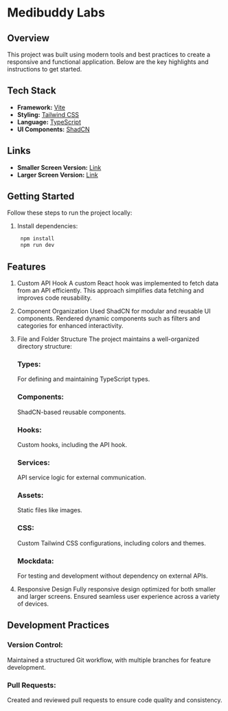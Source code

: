 # Medibuddy Labs

## Overview

This project was built using modern tools and best practices to create a responsive and functional application. Below are the key highlights and instructions to get started.

## Tech Stack

- **Framework:** [Vite](https://vitejs.dev/)
- **Styling:** [Tailwind CSS](https://tailwindcss.com/)
- **Language:** [TypeScript](https://www.typescriptlang.org/)
- **UI Components:** [ShadCN](https://shadcn.dev/)

## Links

- **Smaller Screen Version:** [Link](https://drive.google.com/file/d/1dVBcYHNwYWO-pdozxehXP0WK2FMfzenI/view?usp=sharing)
- **Larger Screen Version:** [Link](https://drive.google.com/file/d/1XEuuyFW6vXEKJu8KvCWKJPjGfjfGT8Pv/view?usp=sharing)

## Getting Started

Follow these steps to run the project locally:

1. Install dependencies:
   ```bash
    npm install
    npm run dev
   ```

## Features

1. Custom API Hook
   A custom React hook was implemented to fetch data from an API efficiently.
   This approach simplifies data fetching and improves code reusability.
2. Component Organization
   Used ShadCN for modular and reusable UI components.
   Rendered dynamic components such as filters and categories for enhanced interactivity.
3. File and Folder Structure
   The project maintains a well-organized directory structure:

   ### Types:

   For defining and maintaining TypeScript types.

   ### Components:

   ShadCN-based reusable components.

   ### Hooks:

   Custom hooks, including the API hook.

   ### Services:

   API service logic for external communication.

   ### Assets:

   Static files like images.

   ### CSS:

   Custom Tailwind CSS configurations, including colors and themes.

   ### Mockdata:

   For testing and development without dependency on external APIs.

4. Responsive Design
   Fully responsive design optimized for both smaller and larger screens.
   Ensured seamless user experience across a variety of devices.

## Development Practices

### Version Control:

Maintained a structured Git workflow, with multiple branches for feature development.

### Pull Requests:

Created and reviewed pull requests to ensure code quality and consistency.

